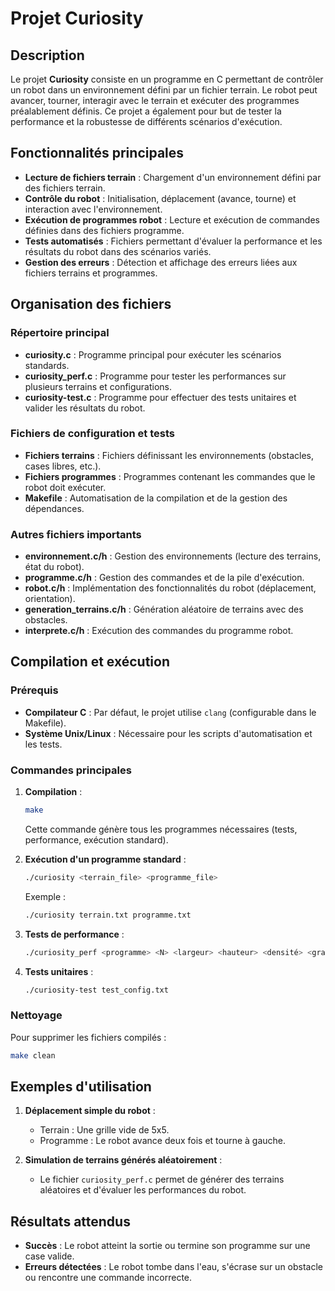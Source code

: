 
# Projet Curiosity

## Description

Le projet **Curiosity** consiste en un programme en C permettant de contrôler un robot dans un environnement défini par un fichier terrain. Le robot peut avancer, tourner, interagir avec le terrain et exécuter des programmes préalablement définis. Ce projet a également pour but de tester la performance et la robustesse de différents scénarios d'exécution.

## Fonctionnalités principales

- **Lecture de fichiers terrain** : Chargement d'un environnement défini par des fichiers terrain.
- **Contrôle du robot** : Initialisation, déplacement (avance, tourne) et interaction avec l'environnement.
- **Exécution de programmes robot** : Lecture et exécution de commandes définies dans des fichiers programme.
- **Tests automatisés** : Fichiers permettant d'évaluer la performance et les résultats du robot dans des scénarios variés.
- **Gestion des erreurs** : Détection et affichage des erreurs liées aux fichiers terrains et programmes.

## Organisation des fichiers

### Répertoire principal
- **curiosity.c** : Programme principal pour exécuter les scénarios standards.
- **curiosity_perf.c** : Programme pour tester les performances sur plusieurs terrains et configurations.
- **curiosity-test.c** : Programme pour effectuer des tests unitaires et valider les résultats du robot.

### Fichiers de configuration et tests
- **Fichiers terrains** : Fichiers définissant les environnements (obstacles, cases libres, etc.).
- **Fichiers programmes** : Programmes contenant les commandes que le robot doit exécuter.
- **Makefile** : Automatisation de la compilation et de la gestion des dépendances.

### Autres fichiers importants
- **environnement.c/h** : Gestion des environnements (lecture des terrains, état du robot).
- **programme.c/h** : Gestion des commandes et de la pile d'exécution.
- **robot.c/h** : Implémentation des fonctionnalités du robot (déplacement, orientation).
- **generation_terrains.c/h** : Génération aléatoire de terrains avec des obstacles.
- **interprete.c/h** : Exécution des commandes du programme robot.

## Compilation et exécution

### Prérequis
- **Compilateur C** : Par défaut, le projet utilise `clang` (configurable dans le Makefile).
- **Système Unix/Linux** : Nécessaire pour les scripts d'automatisation et les tests.

### Commandes principales
1. **Compilation** :
   ```bash
   make
   ```
   Cette commande génère tous les programmes nécessaires (tests, performance, exécution standard).

2. **Exécution d'un programme standard** :
   ```bash
   ./curiosity <terrain_file> <programme_file>
   ```
   Exemple :
   ```bash
   ./curiosity terrain.txt programme.txt
   ```

3. **Tests de performance** :
   ```bash
   ./curiosity_perf <programme> <N> <largeur> <hauteur> <densité> <graine> <pas_max> <fichier_resultats>
   ```

4. **Tests unitaires** :
   ```bash
   ./curiosity-test test_config.txt
   ```

### Nettoyage
Pour supprimer les fichiers compilés :
```bash
make clean
```

## Exemples d'utilisation

1. **Déplacement simple du robot** :
   - Terrain : Une grille vide de 5x5.
   - Programme : Le robot avance deux fois et tourne à gauche.

2. **Simulation de terrains générés aléatoirement** :
   - Le fichier `curiosity_perf.c` permet de générer des terrains aléatoires et d'évaluer les performances du robot.

## Résultats attendus

- **Succès** : Le robot atteint la sortie ou termine son programme sur une case valide.
- **Erreurs détectées** : Le robot tombe dans l'eau, s'écrase sur un obstacle ou rencontre une commande incorrecte.

